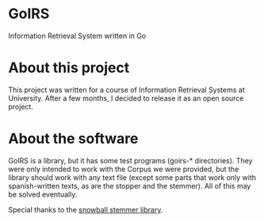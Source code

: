 # GoIRS
Information Retrieval System written in Go

# About this project
This project was written for a course of Information Retrieval Systems at University. After a few months,
I decided to release it as an open source project.

# About the software
GoIRS is a library, but it has some test programs (goirs-* directories). They were only intended to work
with the Corpus we were provided, but the library should work with any text file (except some parts that
work only with spanish-written texts, as are the stopper and the stemmer). All of this may be solved
eventually.

Special thanks to the [snowball stemmer library](https://github.com/kljensen/snowball).
